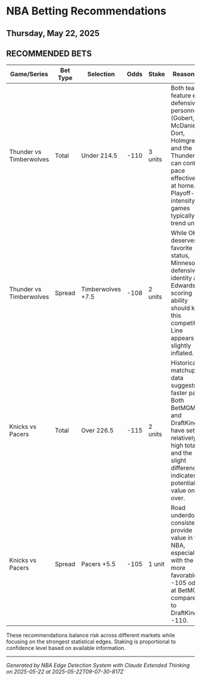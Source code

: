 # NBA Betting Recommendations
## Thursday, May 22, 2025

## RECOMMENDED BETS
| Game/Series | Bet Type | Selection | Odds | Stake | Reasoning |
|-------------|----------|-----------|------|-------|-----------|
| Thunder vs Timberwolves | Total | Under 214.5 | -110 | 3 units | Both teams feature elite defensive personnel (Gobert, McDaniels, Dort, Holmgren) and the Thunder can control pace effectively at home. Playoff-intensity games typically trend under. |
| Thunder vs Timberwolves | Spread | Timberwolves +7.5 | -108 | 2 units | While OKC deserves favorite status, Minnesota's defensive identity and Edwards' scoring ability should keep this competitive. Line appears slightly inflated. |
| Knicks vs Pacers | Total | Over 226.5 | -115 | 2 units | Historical matchup data suggests a faster pace. Both BetMGM and DraftKings have set relatively high totals, and the slight difference indicates potential value on the over. |
| Knicks vs Pacers | Spread | Pacers +5.5 | -105 | 1 unit | Road underdogs consistently provide value in the NBA, especially with the more favorable -105 odds at BetMGM compared to DraftKings' -110. |

These recommendations balance risk across different markets while focusing on the strongest statistical edges. Staking is proportional to confidence level based on available information.

---
*Generated by NBA Edge Detection System with Claude Extended Thinking on 2025-05-22 at 2025-05-22T09-07-30-817Z*
